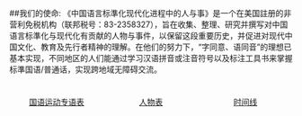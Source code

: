 ##我们的使命:
				《中国语言标準化现代化进程中的人与事》是一个在美国註册的非营利免税机构（联邦税号：83-2358327），旨在收集、整理、研究并撰写对中国语言标準化与现代化有贡献的人物与事件，以保留这段重要历史，并促进对现代中国文化、教育及先行者精神的理解。在他们的努力下，“字同意、语同音”的理想已基本实现，不同地区的人们能通过学习汉语拼音或注音符号以及标注工具书来掌握标準国语/普通话，实现跨地域无障碍交流。

<div class="banner-container" style="display: flex;">
 	   <div class="left" style="flex: 1; padding: 10px; align-items: center; text-align: center;">
    	   <a href="/glossary/glossary-cn.html" class="banner-link">
     		  <p>国语运动专语表</p>
   	   		</a>
  		</div>
  	  <div class="middle" style="flex: 1; padding: 10px; align-items: center; text-align: center;">
    	  <a href="/people/people-cn.html" class="banner-link">
      		<p>人物表</p>
   	 		</a>
  	  </div>
 	  <div class="right" style="flex: 1; padding: 10px; align-items: center; text-align: center;">
    	  <a href="/glossary/timeline-cn.html" class="banner-link">
      		<p>时间线</p>
    		</a>
  	  </div>
</div>